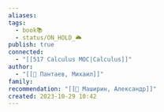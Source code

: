 ```yaml
---
aliases: 
tags:
  - book📚
  - status/ON_HOLD_🌥️
publish: true
connected:
  - "[[517 Сalculus MOC|Calculus]]"
author:
  - "[[👤 Пантаев, Михаил]]"
family: 
recommendation: "[[👤 Маширин, Александр]]"
created: 2023-10-29 10:42
---
```




